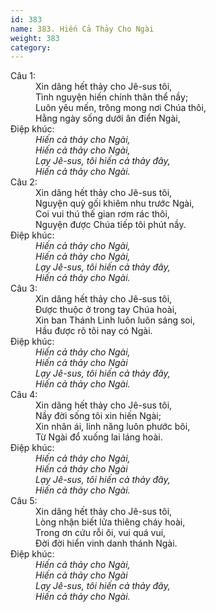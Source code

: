 ```yaml
---
id: 383
name: 383. Hiến Cả Thảy Cho Ngài
weight: 383
category: 
---
```

<dl><dt>Câu 1:</dt><dd data-verse="1">Xin dâng hết thảy cho Jê-sus tôi, <br/>Tình nguyện hiến chính thân thể nầy; <br/>Luôn yêu mến, trông mong nơi Chúa thôi, <br/>Hằng ngày sống dưới ân điển Ngài, </dd><dt>Điệp khúc:</dt><dd data-chorus="1"><em>Hiến cả thảy cho Ngài, <br/>Hiến cả thảy cho Ngài, <br/>Lạy Jê-sus, tôi hiến cả thảy đây, <br/>Hiến cả thảy cho Ngài. </em></dd><dt>Câu 2:</dt><dd data-verse="2">Xin dâng hết thảy cho Jê-sus tôi, <br/>Nguyện quỳ gối khiêm nhu trước Ngài, <br/>Coi vui thú thế gian rơm rác thôi, <br/>Nguyện được Chúa tiếp tôi phút nầy. </dd><dt>Điệp khúc:</dt><dd data-chorus="1"><em>Hiến cả thảy cho Ngài, <br/>Hiến cả thảy cho Ngài, <br/>Lạy Jê-sus, tôi hiến cả thảy đây, <br/>Hiến cả thảy cho Ngài. </em></dd><dt>Câu 3:</dt><dd data-verse="3">Xin dâng hết thảy cho Jê-sus tôi, <br/>Được thuộc ở trong tay Chúa hoài, <br/>Xin ban Thánh Linh luôn luôn sáng soi, <br/>Hầu được rõ tôi nay có Ngài. </dd><dt>Điệp khúc:</dt><dd data-chorus="1"><em>Hiến cả thảy cho Ngài, <br/>Hiến cả thảy cho Ngài <br/>Lạy Jê-sus, tôi hiến cả thảy đây, <br/>Hiến cả thảy cho Ngài. </em></dd><dt>Câu 4:</dt><dd data-verse="4">Xin dâng hết thảy cho Jê-sus tôi, <br/>Nầy đời sống tôi xin hiến Ngài; <br/>Xin nhân ái, linh năng luôn phước bôi, <br/>Từ Ngài đổ xuống lai láng hoài. </dd><dt>Điệp khúc:</dt><dd data-chorus="1"><em>Hiến cả thảy cho Ngài, <br/>Hiến cả thảy cho Ngài <br/>Lạy Jê-sus, tôi hiến cả thảy đây, <br/>Hiến cả thảy cho Ngài. </em></dd><dt>Câu 5:</dt><dd data-verse="5">Xin dâng hết thảy cho Jê-sus tôi, <br/>Lòng nhận biết lửa thiêng cháy hoài, <br/>Trong ơn cứu rỗi ôi, vui quá vui, <br/>Đời đời hiển vinh danh thánh Ngài. </dd><dt>Điệp khúc:</dt><dd data-chorus="1"><em>Hiến cả thảy cho Ngài, <br/>Hiến cả thảy cho Ngài <br/>Lạy Jê-sus, tôi hiến cả thảy đây, <br/>Hiến cả thảy cho Ngài. </em></dd></dl>

